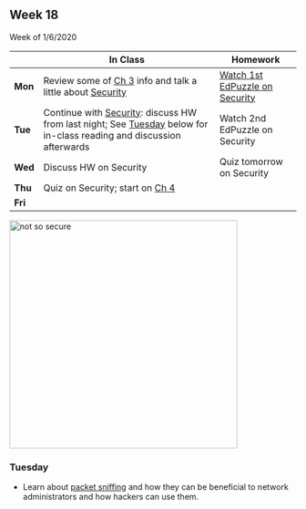 <meta http-equiv="refresh" content="300"/>

## Week 18  
Week of 1/6/2020 

  |       |In Class               |Homework   |
  |-------|---------              |---------  |
  |**Mon**|Review some of [Ch 3](/ap/curriculum/3/) info and talk a little about [Security](/ap/curriculum/understanding_technology/security/)|[Watch 1st EdPuzzle on Security](https://edpuzzle.com/assignments/5e13baa2db633327c8b03779/watch)|
  |**Tue**|Continue with [Security](/ap/curriculum/understanding_technology/security/): discuss HW from last night; See [Tuesday](/ap/weeks/week18/#Tuesday) below for in-class reading and discussion afterwards |Watch 2nd EdPuzzle on Security|
  |**Wed**|Discuss HW on Security| Quiz tomorrow on Security|
  |**Thu**|Quiz on Security; start on [Ch 4](/ap/curriculum/4/) ||
  |**Fri**| ||

<img src="https://preview.redd.it/eafhy86n5e541.jpg?width=960&crop=smart&auto=webp&s=02a67930b4e5a835eb74f034f98a1e4ad2074607" alt="not so secure" height="400">

### Tuesday
  * Learn about [packet sniffing](https://www.dnsstuff.com/packet-sniffers) and how they can be beneficial to network administrators and how hackers can use them.